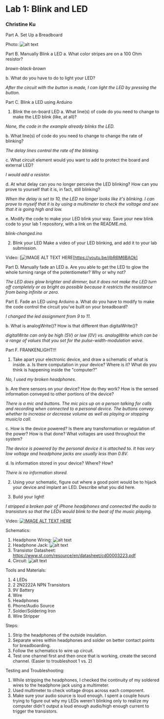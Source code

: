 # Lab 1: Blink and LED

### Christine Ku

Part A. Set Up a Breadboard

Photo: 
![alt text](https://i.imgur.com/PIqHuHY.jpg)

Part B. Manually Blink a LED
a. What color stripes are on a 100 Ohm resistor?

*brown-black-brown*

b. What do you have to do to light your LED?

*After the circuit with the button is made, I can light the LED by pressing the button.*

Part C. Blink a LED using Arduino
1. Blink the on-board LED
a. What line(s) of code do you need to change to make the LED blink (like, at all)?

*None, the code in the example already blinks the LED.*

b. What line(s) of code do you need to change to change the rate of blinking?

*The delay lines control the rate of the blinking.*

c. What circuit element would you want to add to protect the board and external LED?

*I would add a resistor.*

d. At what delay can you no longer perceive the LED blinking? How can you prove to yourself that it is, in fact, still blinking?

*When the delay is set to 10, the LED no longer looks like it's blinking. I can prove to myself that it is by using a multimeter to check the voltage and see that it is going high and low.*

e. Modify the code to make your LED blink your way. Save your new blink code to your lab 1 repository, with a link on the README.md.

*blink-changed.ino*

2. Blink your LED
Make a video of your LED blinking, and add it to your lab submission.

Video:
[![IMAGE ALT TEXT HERE](https://www.youtube.com/upload_thumbnail?v=jIbR6M6BAOk&t=3)[https://youtu.be/jIbR6M6BAOk]

Part D. Manually fade an LED
a. Are you able to get the LED to glow the whole turning range of the potentiometer? Why or why not?

*The LED does glow brighter and dimmer, but it does not make the LED turn off completely or as bright as possible because it restricts the resistance from being infinite or zero.*

Part E. Fade an LED using Arduino
a. What do you have to modify to make the code control the circuit you've built on your breadboard?

*I changed the led assignment from 9 to 11.*

b. What is analogWrite()? How is that different than digitalWrite()?

*digitalWrite can only be high (5V) or low (0V) vs. analogWrite which can be a range of values that you set for the pulse-width-modulation wave.*

Part F. FRANKENLIGHT!!!
1. Take apart your electronic device, and draw a schematic of what is inside.
a. Is there computation in your device? Where is it? What do you think is happening inside the "computer?"

*No, I used my broken headphones.*

b. Are there sensors on your device? How do they work? How is the sensed information conveyed to other portions of the device?

*There is a mic and buttons. The mic pics up on a person talking for calls and recording when connected to a personal device. The buttons convey whether to increase or decrease volume as well as playing or stopping music/a call.*

c. How is the device powered? Is there any transformation or regulation of the power? How is that done? What voltages are used throughout the system?

*The device is powered by the personal device it is attached to. It has very low voltage and headphone jacks are usually less than 0.8V.*

d. Is information stored in your device? Where? How?

*There is no information stored.*

2. Using your schematic, figure out where a good point would be to hijack your device and implant an LED.
Describe what you did here.

3. Build your light!

*I stripped a broken pair of iPhone headphones and connected the audio to transistors so that the LEDs would blink to the beat of the music playing.*

Video:
[![IMAGE ALT TEXT HERE](https://www.youtube.com/upload_thumbnail?v=n-o7UD0Oijc&t=hqdefault&ts=1568085809744)](https://youtu.be/n-o7UD0Oijc)

Schematics: 
1. Headphone Wiring:
![alt text](http://www.circuitbasics.com/wp-content/uploads/2015/03/iPhone-Headphone-Wires-EDITED-RESIZED.jpg)
2. Headphone Jack: 
![alt text](https://i.stack.imgur.com/WpR1r.png)
3. Transistor Datasheet: https://www.st.com/resource/en/datasheet/cd00003223.pdf
4. Circuit: 
![alt text](https://i.imgur.com/F5a6K0D.jpg)

Tools and Materials:
1. 4 LEDs
2. 2 2N2222A NPN Transistors
3. 9V Battery
4. Wire
5. Headphones
6. Phone/Audio Source
7. Solder/Soldering Iron
8. Wire Stripper

Steps:
1. Strip the headphones of the outside insulation.
2. Separate wires within headphones and solder on better contact points for breadboarding.
3. Follow the schematics to wire up circuit.
4. Test one channel first and then once that is working, create the second channel. (Easier to troubleshoot 1 vs. 2)

Testing and Troubleshooting:
1. While stripping the headphones, I checked the continuity of my soldered wires to the headphone jack using a multimeter.
2. Used multimeter to check voltage drops across each component.
3. Make sure your audio source is loud enough. I spent a couple hours trying to figure out why my LEDs weren't blinking only to realize my computer didn't output a loud enough audio/high enough current to trigger the transistors.

